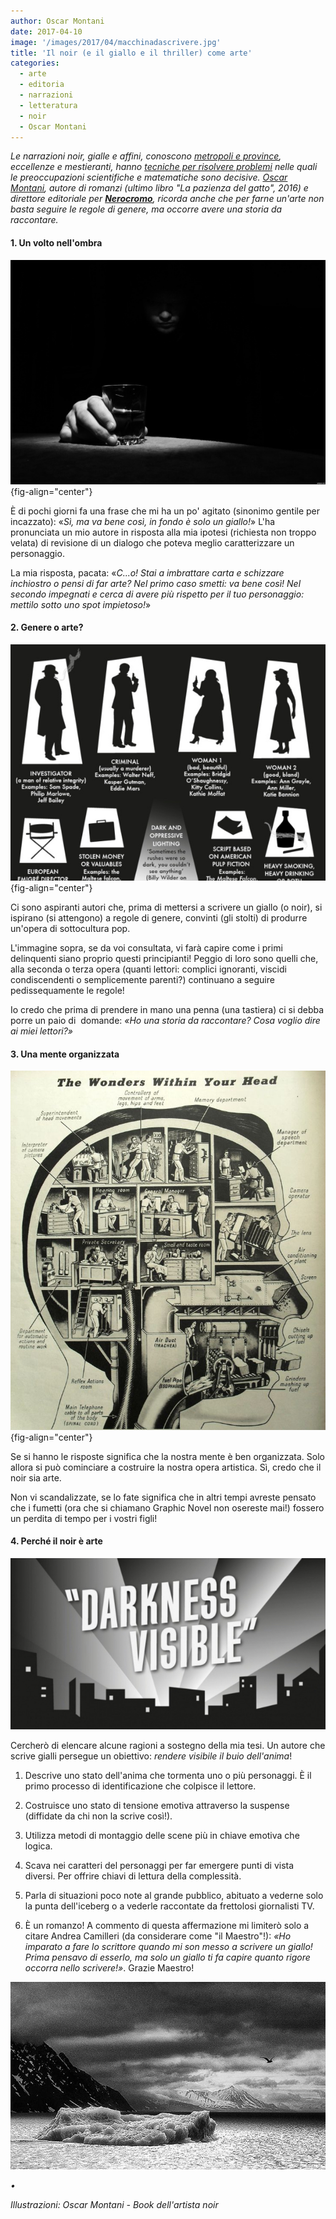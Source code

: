 ```yaml
---
author: Oscar Montani 
date: 2017-04-10
image: '/images/2017/04/macchinadascrivere.jpg'
title: 'Il noir (e il giallo e il thriller) come arte'
categories:
  - arte
  - editoria
  - narrazioni
  - letteratura
  - noir
  - Oscar Montani
---
```


*Le narrazioni noir, gialle e affini, conoscono [metropoli e province](../i-colori-del-noir/), eccellenze e mestieranti, hanno [tecniche per risolvere problemi](#0) nelle quali le preoccupazioni scientifiche e matematiche sono decisive. [Oscar Montani](#0), autore di romanzi (ultimo libro "La pazienza del gatto", 2016) e direttore editoriale per [**Nerocromo**](https://www.nerocromo.com), ricorda anche che per farne un'arte non basta seguire le regole di genere, ma occorre avere una storia da raccontare.*

#### 1. Un volto nell'ombra

![](/images/2017/04/image1.jpg){fig-align="center"}

È di pochi giorni fa una frase che mi ha un po' agitato (sinonimo gentile per incazzato): «*Sì, ma va bene così, in fondo è solo un giallo!*» L'ha pronunciata un mio autore in risposta alla mia ipotesi (richiesta non troppo velata) di revisione di un dialogo che poteva meglio caratterizzare un personaggio.

La mia risposta, pacata: «*C...o! Stai a imbrattare carta e schizzare inchiostro o pensi di far arte? Nel primo caso smetti: va bene così! Nel secondo impegnati e cerca di avere più rispetto per il tuo personaggio: mettilo sotto uno spot impietoso!*»

#### 2. Genere o arte?

![](/images/2017/04/image2.jpg){fig-align="center"}

Ci sono aspiranti autori che, prima di mettersi a scrivere un giallo (o noir), si ispirano (si attengono) a regole di genere, convinti (gli stolti) di produrre un'opera di sottocultura pop.

L'immagine sopra, se da voi consultata, vi farà capire come i primi delinquenti siano proprio questi principianti! Peggio di loro sono quelli che, alla seconda o terza opera (quanti lettori: complici ignoranti, viscidi condiscendenti o semplicemente parenti?) continuano a seguire pedissequamente le regole!

Io credo che prima di prendere in mano una penna (una tastiera) ci si debba porre un paio di  domande: *«Ho una storia da raccontare? Cosa voglio dire ai miei lettori?»*

#### 3. Una mente organizzata

![](/images/2017/04/image3.jpg){fig-align="center"}

Se si hanno le risposte significa che la nostra mente è ben organizzata. Solo allora si può cominciare a costruire la nostra opera artistica. Sì, credo che il noir sia arte.

Non vi scandalizzate, se lo fate significa che in altri tempi avreste pensato che i fumetti (ora che si chiamano Graphic Novel non osereste mai!) fossero un perdita di tempo per i vostri figli!

#### 4. Perché il noir è arte

![](/images/2017/04/image4.jpg)

Cercherò di elencare alcune ragioni a sostegno della mia tesi. Un autore che scrive gialli persegue un obiettivo: *rendere visibile il buio dell'anima*!

1.  Descrive uno stato dell'anima che tormenta uno o più personaggi. È il primo processo di identificazione che colpisce il lettore.

2.  Costruisce uno stato di tensione emotiva attraverso la suspense (diffidate da chi non la scrive così!).

3.  Utilizza metodi di montaggio delle scene più in chiave emotiva che logica.

4.  Scava nei caratteri del personaggi per far emergere punti di vista diversi. Per offrire chiavi di lettura della complessità.

5.  Parla di situazioni poco note al grande pubblico, abituato a vederne solo la punta dell'iceberg o a vederle raccontate da frettolosi giornalisti TV.

6.  È un romanzo! A commento di questa affermazione mi limiterò solo a citare Andrea Camilleri (da considerare come "il Maestro"!): *«Ho imparato a fare lo scrittore quando mi son messo a scrivere un giallo! Prima pensavo di esserlo, ma solo un giallo ti fa capire quanto rigore occorra nello scrivere!»*. Grazie Maestro!

![](/images/2017/04/image5.jpg)

*•*

*Illustrazioni: Oscar Montani - Book dell'artista noir*

